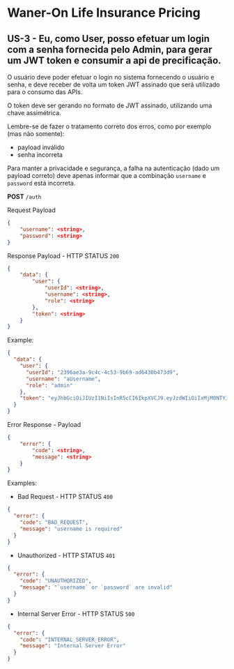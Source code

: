 # Waner-On Life Insurance Pricing

## US-3 - Eu, como User, posso efetuar um login com a senha fornecida pelo Admin, para gerar um JWT token e consumir a api de precificação.

O usuário deve poder efetuar o login no sistema fornecendo o usuário e senha, e deve receber de volta um token JWT assinado que será utilizado para o consumo das APIs.

O token deve ser gerando no formato de JWT assinado, utilizando uma chave assimétrica.

Lembre-se de fazer o tratamento correto dos erros, como por exemplo (mas não somente):

- payload inválido
- senha incorreta

Para manter a privacidade e segurança, a falha na autenticação (dado um payload correto) deve apenas informar que a combinação `username` e `password` está incorreta.

**POST** `/auth`

Request Payload

```json
{
    "username": <string>,
    "password": <string>
}
```

Response Payload - HTTP STATUS `200`

```json
{
    "data": {
        "user": {
            "userId": <string>,
            "username": <string>,
            "role": <string>
        },
        "token": <string>
    }
}
```

Example:

```json
{
  "data": {
    "user": {
      "userId": "2396ae3a-9c4c-4c53-9b69-ad6430b473d9",
      "username": "aUsername",
      "role": "admin"
    },
    "token": "eyJhbGciOiJIUzI1NiIsInR5cCI6IkpXVCJ9.eyJzdWIiOiIxMjM0NTY3ODkwIiwibmFtZSI6IkpvaG4gRG9lIiwiaWF0IjoxNTE2MjM5MDIyfQ.SflKxwRJSMeKKF2QT4fwpMeJf36POk6yJV_adQssw5c"
  }
}
```

Error Response - Payload

```json
{
    "error": {
        "code": <string>,
        "message": <string>
    }
}
```

Examples:

- Bad Request - HTTP STATUS `400`

```json
{
  "error": {
    "code": "BAD_REQUEST",
    "message": "username is required"
  }
}
```

- Unauthorized - HTTP STATUS `401`

```json
{
  "error": {
    "code": "UNAUTHORIZED",
    "message": "`username` or `password` are invalid"
  }
}
```

- Internal Server Error - HTTP STATUS `500`

```json
{
  "error": {
    "code": "INTERNAL_SERVER_ERROR",
    "message": "Internal Server Error"
  }
}
```
